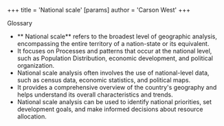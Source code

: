 +++
 title = 'National scale'
[params]
	author = 'Carson West'
+++

 Glossary

- ** National scale** refers to the broadest level of geographic analysis, encompassing the entire territory of a nation-state or its equivalent.
- It focuses on Processes and patterns that occur at the national level, such as Population Distribution, economic development, and political organization.
- National scale analysis often involves the use of national-level data, such as census data, economic statistics, and political maps.
- It provides a comprehensive overview of the country's geography and helps understand its overall characteristics and trends.
- National scale analysis can be used to identify national priorities, set development goals, and make informed decisions about resource allocation.
